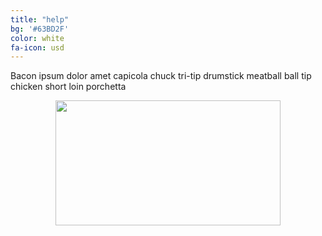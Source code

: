 ```yaml
---
title: "help"
bg: '#63BD2F'
color: white
fa-icon: usd
---
```


Bacon ipsum dolor amet capicola chuck tri-tip drumstick meatball ball tip chicken short loin porchetta

<div class="icontain"><center>
     <a href="paypal.com"><img src="http://www.sgvhumane.org/wp-content/uploads/PayPalDonateNow.png" width="360" height="200" alt=""></a>
     </center>
</div>


